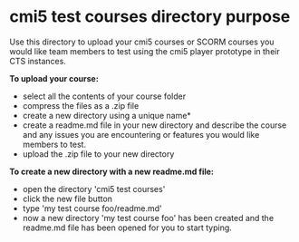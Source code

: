 # cmi5 test courses directory purpose

Use this directory to upload your cmi5 courses or SCORM courses you would like team members to test using the cmi5 player prototype in their CTS instances.

**To upload your course:**
- select all the contents of your course folder
- compress the files as a .zip file
- create a new directory using a unique name*
- create a readme.md file in your new directory and describe the course and any issues you are encountering or features you would like members to test.
- upload the .zip file to your new directory

**To create a new directory with a new readme.md file:**
  - open the directory 'cmi5 test courses'
  - click the new file button
  - type 'my test course foo/readme.md'
  - now a new directory 'my test course foo' has been created and the readme.md file has been opened for you to start typing.
